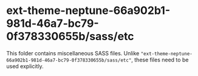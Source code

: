 # ext-theme-neptune-66a902b1-981d-46a7-bc79-0f378330655b/sass/etc

This folder contains miscellaneous SASS files. Unlike `"ext-theme-neptune-66a902b1-981d-46a7-bc79-0f378330655b/sass/etc"`, these files
need to be used explicitly.

